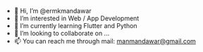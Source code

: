 - 👋 Hi, I’m @ermkmandawar
- 👀 I’m interested in Web / App Development
- 🌱 I’m currently learning Flutter and Python
- 💞️ I’m looking to collaborate on ...
- 📫 You can reach me through mail: manmandawar@gmail.com

<!---
ermkmandawar/ermkmandawar is a ✨ special ✨ repository because its `README.md` (this file) appears on your GitHub profile.
You can click the Preview link to take a look at your changes.
--->
